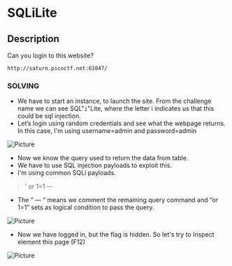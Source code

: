 # SQLiLite
## Description


Can you login to this website?

`http://saturn.picoctf.net:61047/`

### SOLVING
* We have to start an instance, to launch the site. From the challenge name we can see SQL"`i`"Lite, where the letter i indicates us that this could be sql injection.
* Let’s login using random credentials and see what the webpage returns. In this case, I'm using username=admin and password=admin

![Picture](/home/kali/Desktop/picoCTF22/SQLiLite/images/Screenshot_2022-05-18_23-48-52.png)

* Now we know the query used to return the data from table.
* We have to use SQL injection payloads to exploit this.
* I'm using common SQLi payloads.
> ' or 1=1 --
* The “ — “ means we comment the remaining query command and “or 1=1” sets as logical condition to pass the query.

![Picture](/home/kali/Desktop/picoCTF22/SQLiLite/images/Screenshot_2022-05-18_23-58-10.png)

* Now we have logged in, but the flag is hidden. So let's try to Inspect element this page (F12)

![Picture](/home/kali/Desktop/picoCTF22/SQLiLite/images/Screenshot_2022-05-19_00-01-45.png)
